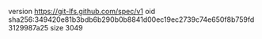 version https://git-lfs.github.com/spec/v1
oid sha256:349420e81b3bdb6b290b0b8841d00ec19ec2739c74e650f8b759fd3129987a25
size 3049
